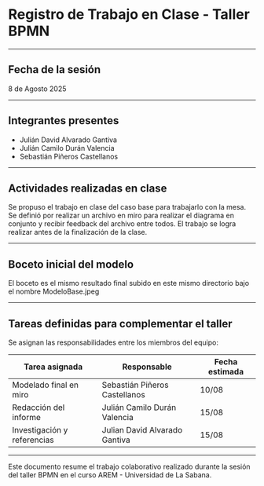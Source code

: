 # Registro de Trabajo en Clase - Taller BPMN

---
## Fecha de la sesión
8 de Agosto 2025

---
## Integrantes presentes

- Julián David Alvarado Gantiva
- Julián Camilo Durán Valencia
- Sebastián Piñeros Castellanos

---
## Actividades realizadas en clase

Se propuso el trabajo en clase del caso base para trabajarlo con la mesa. Se definió por realizar un archivo en miro para realizar el diagrama en conjunto y recibir feedback del archivo entre todos. El trabajo se logra realizar antes de la finalización de la clase.

---
## Boceto inicial del modelo

El boceto es el mismo resultado final subido en este mismo directorio bajo el nombre ModeloBase.jpeg

---

## Tareas definidas para complementar el taller

Se asignan las responsabilidades entre los miembros del equipo:

| Tarea asignada              | Responsable | Fecha estimada |
|-----------------------------|-------------|----------------|
| Modelado final en miro   | Sebastián Piñeros Castellanos    | 10/08          |
| Redacción del informe       | Julián Camilo Durán Valencia    | 15/08          |
| Investigación y referencias | Julian David Alvarado Gantiva    | 15/08          |

---
Este documento resume el trabajo colaborativo realizado durante la sesión del taller BPMN en el curso AREM - Universidad de La Sabana.